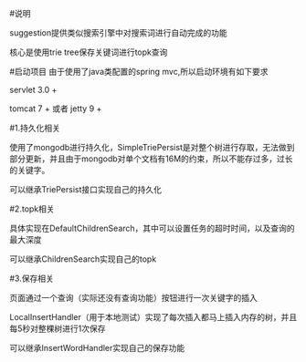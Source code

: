 #说明

suggestion提供类似搜索引擎中对搜索词进行自动完成的功能

核心是使用trie tree保存关键词进行topk查询

#启动项目
由于使用了java类配置的spring mvc,所以启动环境有如下要求

servlet 3.0 +

tomcat 7 + 或者 jetty 9 +

#1.持久化相关

使用了mongodb进行持久化，SimpleTriePersist是对整个树进行存取，无法做到部分更新，并且由于mongodb对单个文档有16M的约束，所以不能存过多，过长的关键字。

可以继承TriePersist接口实现自己的持久化

#2.topk相关

具体实现在DefaultChildrenSearch，其中可以设置任务的超时时间，以及查询的最大深度

可以继承ChildrenSearch实现自己的topk

#3.保存相关

页面通过一个查询（实际还没有查询功能）按钮进行一次关键字的插入

LocalInsertHandler（用于本地测试）实现了每次插入都马上插入内存的树，并且每5秒对整棵树进行1次保存

可以继承InsertWordHandler实现自己的保存功能


